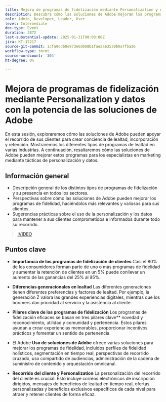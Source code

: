 ```yaml
---
title: Mejora de programas de fidelización mediante Personalization y datos con la potencia de las soluciones de Adobe
description: Descubra cómo las soluciones de Adobe mejoran los programas de lealtad a través de la personalización y los datos, apoyando los recorridos de los clientes desde la concienciación hasta la retención en varias industrias.
role: Admin, Developer, Leader, User
level: Intermediate
doc-type: Event
duration: 2872
last-substantial-update: 2025-01-31T00:00:00Z
jira: KT-17217
source-git-commit: 1cfa9cdb0e973e6d088b1faeaa63539b0a7fba36
workflow-type: tm+mt
source-wordcount: '304'
ht-degree: 0%

---
```



# Mejora de programas de fidelización mediante Personalization y datos con la potencia de las soluciones de Adobe

En esta sesión, exploraremos cómo las soluciones de Adobe pueden apoyar el recorrido de sus clientes para crear conciencia de lealtad, incorporación y retención. Mostraremos los diferentes tipos de programas de lealtad en varias industrias. A continuación, resaltaremos cómo las soluciones de Adobe pueden mejorar estos programas para los especialistas en marketing mediante tácticas de personalización y datos.

## Información general

* Descripción general de los distintos tipos de programas de fidelización y su presencia en todos los sectores.
* Perspectivas sobre cómo las soluciones de Adobe pueden mejorar los programas de fidelidad, haciéndolos más relevantes y valiosos para sus clientes.
* Sugerencias prácticas sobre el uso de la personalización y los datos para mantener a sus clientes comprometidos e informados durante todo su recorrido.

>[!VIDEO](https://video.tv.adobe.com/v/3443130/?learn=on&enablevpops)

## Puntos clave

* **Importancia de los programas de fidelización de clientes** Casi el 80% de los consumidores forman parte de uno o más programas de fidelidad y aumentar la retención de clientes en un 5% puede conllevar un aumento de las ganancias del 25% al 95%.

* **Diferencias generacionales en lealtad** Las diferentes generaciones tienen diferentes preferencias y factores de lealtad. Por ejemplo, la generación Z valora las grandes experiencias digitales, mientras que los boomers dan prioridad al servicio y la asistencia al cliente.

* **Pilares clave de los programas de fidelización** Los programas de fidelización eficaces se basan en tres pilares clave** novedad y reconocimiento, utilidad y comunidad y pertenencia. Estos pilares ayudan a crear experiencias memorables, proporcionar incentivos prácticos y fomentar un sentido de pertenencia.

* El Adobe **Uso de soluciones de Adobe** ofrece varias soluciones para mejorar los programas de fidelidad, incluidos perfiles de fidelidad holísticos, segmentación en tiempo real, perspectivas de recorrido cruzado, uso compartido de audiencias, administración de la cadena de suministro de contenido y orquestación omnicanal.

* **Recorrido del cliente y Personalization** La personalización del recorrido del cliente es crucial. Esto incluye correos electrónicos de inscripción dirigidos, mensajes de beneficios de lealtad en tiempo real, ofertas personalizadas y beneficios exclusivos específicos de cada nivel para atraer y retener clientes de forma eficaz.